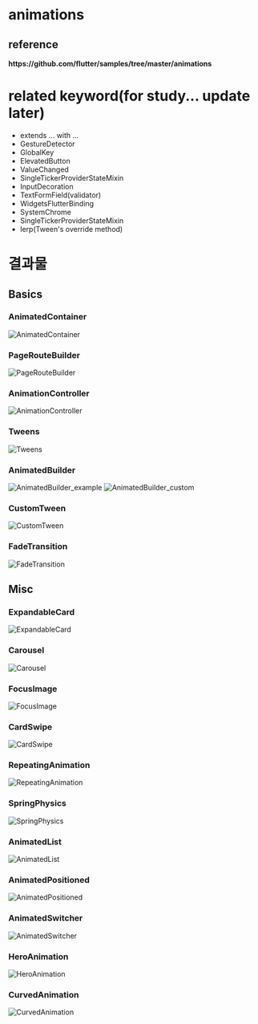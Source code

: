 # animations

<h2>reference</h2>
<div><b>https://github.com/flutter/samples/tree/master/animations</b></div>

# related keyword(for study... update later)
- extends ... with ...
- GestureDetector
- GlobalKey
- ElevatedButton
- ValueChanged<T>
- SingleTickerProviderStateMixin
- InputDecoration
- TextFormField(validator)
- WidgetsFlutterBinding
- SystemChrome
- SingleTickerProviderStateMixin
- lerp(Tween's override method)

# 결과물
## Basics

### AnimatedContainer
![AnimatedContainer](./screenshots/basics/AnimatedContainer.gif)

### PageRouteBuilder
![PageRouteBuilder](./screenshots/basics/PageRouteBuilder.gif)

### AnimationController
![AnimationController](./screenshots/basics/AnimationController.gif)

### Tweens
![Tweens](./screenshots/basics/Tweens.gif)

### AnimatedBuilder
![AnimatedBuilder_example](./screenshots/basics/AnimatedBuilder_example.gif)
![AnimatedBuilder_custom](./screenshots/basics/AnimatedBuilder_custom.gif)

### CustomTween
![CustomTween](./screenshots/basics/CustomTween.gif)

### FadeTransition
![FadeTransition](./screenshots/basics/FadeTransition.gif)

## Misc

### ExpandableCard
![ExpandableCard](./screenshots/miscs/ExpandableCard.gif)

### Carousel
![Carousel](./screenshots/miscs/Carousel_repeat.gif)

### FocusImage
![FocusImage](./screenshots/miscs/FocusImage.gif)

### CardSwipe
![CardSwipe](./screenshots/miscs/CardSwipe.gif)

### RepeatingAnimation
![RepeatingAnimation](./screenshots/miscs/RepeatingAnimation.gif)

### SpringPhysics
![SpringPhysics](./screenshots/miscs/SpringPhysics.gif)

### AnimatedList
![AnimatedList](./screenshots/miscs/AnimatedList.gif)

### AnimatedPositioned
![AnimatedPositioned](./screenshots/miscs/AnimatedPositioned.gif)

### AnimatedSwitcher
![AnimatedSwitcher](./screenshots/miscs/AnimatedSwitcher.gif)

### HeroAnimation
![HeroAnimation](./screenshots/miscs/HeroAnimation.gif)

### CurvedAnimation
![CurvedAnimation](./screenshots/miscs/CurvedAnimation.gif)

